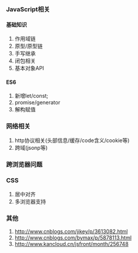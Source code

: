 ### JavaScript相关
#### 基础知识
 1. 作用域链
 2. 原型/原型链
 3. 手写继承
 4. 闭包相关
 5. 基本对象API
#### ES6
 1. 新增let/const;
 2. promise/generator
 3. 解构赋值
### 网络相关
 1. http协议相关(头部信息/缓存/code含义/cookie等)
 2. 跨域(jsonp等)
### 跨浏览器问题

### CSS
 1. 居中对齐
 2. 多浏览器支持


 ###    其他

 1. http://www.cnblogs.com/jikey/p/3613082.html
 2. http://www.cnblogs.com/bymax/p/5878113.html
 3. http://www.kancloud.cn/jsfront/month/256748
